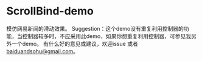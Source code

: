 # ScrollBind-demo
模仿网易新闻的滑动效果。
Suggestion：这个demo没有重复利用控制器的功能，当控制器较多时，不应采用此demo，如果你想重复利用控制器，可参见我另外一个demo。
有什么好的意见或建议，欢迎issue 或者 baiduandsohu@gmail.com。
